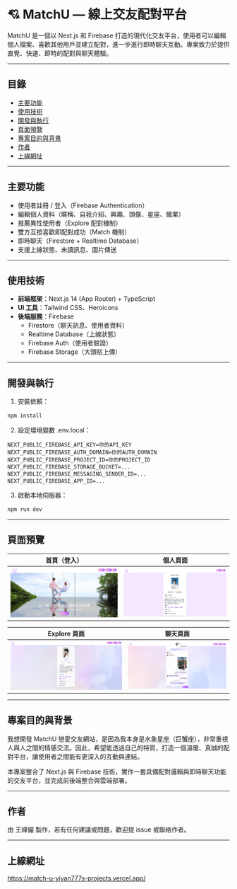 # 💘 MatchU — 線上交友配對平台

MatchU 是一個以 Next.js 和 Firebase 打造的現代化交友平台，使用者可以編輯個人檔案、喜歡其他用戶並建立配對，進一步進行即時聊天互動。專案致力於提供直覺、快速、即時的配對與聊天體驗。

---

##  目錄

- [主要功能](#主要功能)
- [使用技術](#使用技術)
- [開發與執行](#開發與執行)
- [頁面預覽](#頁面預覽)
- [專案目的與背景](#專案目的與背景)
- [作者](#作者)
- [上線網址](#上線網址)

---

## 主要功能

- 使用者註冊 / 登入（Firebase Authentication）
- 編輯個人資料（暱稱、自我介紹、興趣、頭像、星座、職業）
- 推薦異性使用者（Explore 配對機制）
- 雙方互按喜歡即配對成功（Match 機制）
- 即時聊天（Firestore + Realtime Database）
- 支援上線狀態、未讀訊息、圖片傳送

---

## 使用技術

- **前端框架**：Next.js 14 (App Router) + TypeScript
- **UI 工具**：Tailwind CSS、Heroicons
- **後端服務**：Firebase
  - Firestore（聊天訊息、使用者資料）
  - Realtime Database（上線狀態）
  - Firebase Auth（使用者驗證）
  - Firebase Storage（大頭貼上傳）

---

## 開發與執行

1. 安裝依賴：

```bash
npm install
```

2. 設定環境變數 .env.local：

```env
NEXT_PUBLIC_FIREBASE_API_KEY=你的API_KEY
NEXT_PUBLIC_FIREBASE_AUTH_DOMAIN=你的AUTH_DOMAIN
NEXT_PUBLIC_FIREBASE_PROJECT_ID=你的PROJECT_ID
NEXT_PUBLIC_FIREBASE_STORAGE_BUCKET=...
NEXT_PUBLIC_FIREBASE_MESSAGING_SENDER_ID=...
NEXT_PUBLIC_FIREBASE_APP_ID=...
```

3. 啟動本地伺服器：

```bash
npm run dev
```

---

## 頁面預覽

| 首頁（登入） | 個人頁面 |
|--------------|----------|
| ![](./public/demo/index.png) | ![](./public/demo/profile.png) |

| Explore 頁面 | 聊天頁面 |
|--------------|----------|
| ![](./public/demo/explore.png) | ![](./public/demo/chat.png) |

---

## 專案目的與背景

我想開發 MatchU 戀愛交友網站，是因為我本身是水象星座（巨蟹座），非常重視人與人之間的情感交流。因此，希望能透過自己的特質，打造一個溫暖、真誠的配對平台，讓使用者之間能有更深入的互動與連結。

本專案整合了 Next.js 與 Firebase 技術，實作一套具備配對邏輯與即時聊天功能的交友平台，並完成前後端整合與雲端部署。

---

## 作者

由 王繹儼 製作，若有任何建議或問題，歡迎提 issue 或聯絡作者。

---

## 上線網址
https://match-u-yiyan777s-projects.vercel.app/